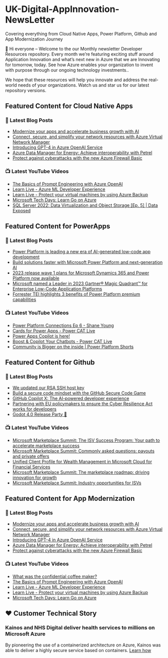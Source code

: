 # UK-Digital-AppInnovation-NewsLetter

Covering everything from Cloud Native Apps, Power Platform, Github and App Modernization Journey

👋 Hi everyone – Welcome to the our Monthly newsletter Developer Resources repository. Every month we’re featuring exciting stuff around Application Innovation and what’s next new in Azure that we are Innovating for tomorrow, today. See how Azure enables your organization to invent with purpose through our ongoing technology investments..


We hope that these resources will help you innovate and address the real-world needs of your organizations. Watch us and star us for our latest repository versions.

## Featured Content for Cloud Native Apps


### 📝 Latest Blog Posts

    
<!-- BLOGCNA:START -->
- [Modernize your apps and accelerate business growth with AI](https://azure.microsoft.com/blog/modernize-your-apps-and-accelerate-business-growth-with-ai/)
- [Connect, secure, and simplify your network resources with Azure Virtual Network Manager](https://azure.microsoft.com/blog/connect-secure-and-simplify-your-network-resources-with-azure-virtual-network-manager/)
- [Introducing GPT-4 in Azure OpenAI Service](https://azure.microsoft.com/blog/introducing-gpt4-in-azure-openai-service/)
- [Azure Data Manager for Energy: Achieve interoperability with Petrel](https://azure.microsoft.com/blog/azure-data-manager-for-energy-achieve-interoperability-with-petrel/)
- [Protect against cyberattacks with the new Azure Firewall Basic](https://azure.microsoft.com/blog/protect-against-cyberattacks-with-the-new-azure-firewall-basic/)
<!-- BLOGCNA:END -->

### 📺 Latest YouTube Videos

 
<!-- YOUTUBECNA:START -->
- [The Basics of Prompt Engineering with Azure OpenAI](https://www.youtube.com/watch?v=e7w6QV1NX1c)
- [Learn Live - Azure ML Developer Experience](https://www.youtube.com/watch?v=q5PToncgid0)
- [Learn Live - Protect your virtual machines by using Azure Backup](https://www.youtube.com/watch?v=eTckKCAUMfk)
- [​​Microsoft Tech Days: Learn Go on Azure​](https://www.youtube.com/watch?v=2HK_0z5Er5Q)
- [SQL Server 2022: Data Virtualization and Object Storage [Ep. 5] | Data Exposed](https://www.youtube.com/watch?v=V5PpQlqom-Q)
<!-- YOUTUBECNA:END -->

##  Featured Content for PowerApps
### 📝 Latest Blog Posts
<!-- BLOGPOWER:START -->
- [Power Platform is leading a new era of AI-generated low-code app development](https://cloudblogs.microsoft.com/powerplatform/2023/03/16/power-platform-is-leading-a-new-era-of-ai-generated-low-code-app-development/)
- [Build solutions faster with Microsoft Power Platform and next-generation AI](https://cloudblogs.microsoft.com/powerplatform/2023/03/06/build-solutions-faster-with-microsoft-power-platform-and-next-generation-ai/)
- [2023 release wave 1 plans for Microsoft Dynamics 365 and Power Platform now available](https://cloudblogs.microsoft.com/dynamics365/bdm/2023/01/25/2023-release-wave-1-plans-for-microsoft-dynamics-365-and-power-platform-now-available/)
- [Microsoft named a Leader in 2023 Gartner® Magic Quadrant™ for Enterprise Low-Code Application Platforms](https://powerapps.microsoft.com/en-us/blog/microsoft-named-a-leader-in-2023-gartner-magic-quadrant-for-enterprise-low-code-application-platforms/)
- [Forrester TEI highlights 3 benefits of Power Platform premium capabilities](https://cloudblogs.microsoft.com/powerplatform/2022/11/28/forrester-tei-highlights-3-benefits-of-power-platform-premium-capabilities/)
<!-- BLOGPOWER:END -->
 ### 📺 Latest YouTube Videos
    
<!-- YOUTUBEPOWER:START -->
- [Power Platform Connections Ep 6 - Shane Young](https://www.youtube.com/watch?v=v6mifi35_SQ)
- [Cards for Power Apps - Power CAT Live](https://www.youtube.com/watch?v=DwZAm-SA5Ew)
- [Power Apps Copilot is here!](https://www.youtube.com/watch?v=5y9kk2IHM24)
- [Boost &amp; Copilot Your Chatbots - Power CAT Live](https://www.youtube.com/watch?v=wqOmMzd5HLk)
- [Community is Bigger on the inside | Power Platform Shorts](https://www.youtube.com/watch?v=DjX0opkOq18)
<!-- YOUTUBEPOWER:END -->

##  Featured Content for Github
### 📝 Latest Blog Posts
<!-- BLOGGITHUB:START -->
- [We updated our RSA SSH host key](https://github.blog/2023-03-23-we-updated-our-rsa-ssh-host-key/)
- [Build a secure code mindset with the GitHub Secure Code Game](https://github.blog/2023-03-23-build-a-secure-code-mindset-with-the-github-secure-code-game/)
- [GitHub Copilot X: The AI-powered developer experience](https://github.blog/2023-03-22-github-copilot-x-the-ai-powered-developer-experience/)
- [Partnering with EU policymakers to ensure the Cyber Resilience Act works for developers](https://github.blog/2023-03-17-partnering-with-eu-policymakers-to-ensure-the-cyber-resilience-act-works-for-developers/)
- [Godot 4.0 Release Party 🎉](https://github.blog/2023-03-16-godot-4-0-release-party/)
<!-- BLOGGITHUB:END -->
### 📺 Latest YouTube Videos
<!-- YOUTUBEGITHUB:START -->
- [Microsoft Marketplace Summit: The ISV Success Program: Your path to accelerate marketplace success](https://www.youtube.com/watch?v=AwBRvh-dk48)
- [Microsoft Marketplace Summit: Commonly asked questions: payouts and private offers](https://www.youtube.com/watch?v=9dhD25L3HHY)
- [Unified Client Profile for Wealth Management in Microsoft Cloud for Financial Services](https://www.youtube.com/watch?v=Z27qnDLyH2E)
- [Microsoft Marketplace Summit: The marketplace roadmap: driving innovation for growth](https://www.youtube.com/watch?v=U_KioLonPTw)
- [Microsoft Marketplace Summit: Industry opportunities for ISVs](https://www.youtube.com/watch?v=DAFrbmQE6m4)
<!-- YOUTUBEGITHUB:END -->
##  Featured Content for App Modernization
### 📝 Latest Blog Posts
<!-- BLOGAPPMOD:START -->
- [Modernize your apps and accelerate business growth with AI](https://azure.microsoft.com/blog/modernize-your-apps-and-accelerate-business-growth-with-ai/)
- [Connect, secure, and simplify your network resources with Azure Virtual Network Manager](https://azure.microsoft.com/blog/connect-secure-and-simplify-your-network-resources-with-azure-virtual-network-manager/)
- [Introducing GPT-4 in Azure OpenAI Service](https://azure.microsoft.com/blog/introducing-gpt4-in-azure-openai-service/)
- [Azure Data Manager for Energy: Achieve interoperability with Petrel](https://azure.microsoft.com/blog/azure-data-manager-for-energy-achieve-interoperability-with-petrel/)
- [Protect against cyberattacks with the new Azure Firewall Basic](https://azure.microsoft.com/blog/protect-against-cyberattacks-with-the-new-azure-firewall-basic/)
<!-- BLOGAPPMOD:END -->
### 📺 Latest YouTube Videos
<!-- YOUTUBEAPPMOD:START -->
- [What was the confidential coffee maker?](https://www.youtube.com/watch?v=oEK31FkHQ0k)
- [The Basics of Prompt Engineering with Azure OpenAI](https://www.youtube.com/watch?v=e7w6QV1NX1c)
- [Learn Live - Azure ML Developer Experience](https://www.youtube.com/watch?v=q5PToncgid0)
- [Learn Live - Protect your virtual machines by using Azure Backup](https://www.youtube.com/watch?v=eTckKCAUMfk)
- [​​Microsoft Tech Days: Learn Go on Azure​](https://www.youtube.com/watch?v=2HK_0z5Er5Q)
<!-- YOUTUBEAPPMOD:END -->


## ♥️ Customer Technical Story 

### Kainos and NHS Digital deliver health services to millions on Microsoft Azure

By pioneering the use of a containerized architecture on Azure, Kainos was able to deliver a highly secure service based on containers. [Learn how](https://customers.microsoft.com/en-us/story/1368348549535774520-kainos-and-nhs-digital-deliver-health-services-to-millions-on-microsoft-azure)

